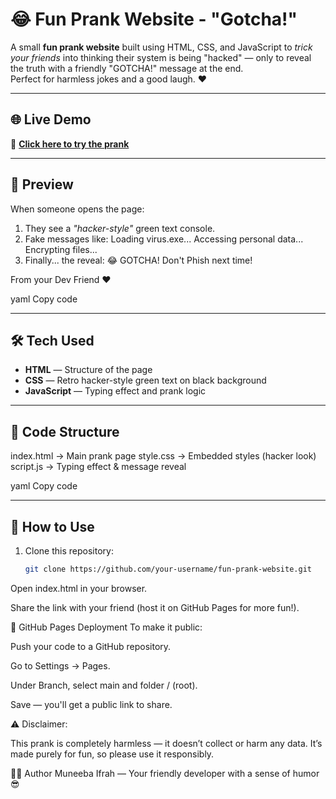 # 😂 Fun Prank Website - "Gotcha!"

A small **fun prank website** built using HTML, CSS, and JavaScript to *trick your friends* into thinking their system is being "hacked" — only to reveal the truth with a friendly "GOTCHA!" message at the end.  
Perfect for harmless jokes and a good laugh. ❤️

---

## 🌐 Live Demo
🔗 **[Click here to try the prank](https://tinyurl.com/Dmart-google-location)**

---

## 📸 Preview
When someone opens the page:
1. They see a *"hacker-style"* green text console.
2. Fake messages like:
Loading virus.exe...
Accessing personal data...
Encrypting files...
3. Finally... the reveal:
😂 GOTCHA! Don't Phish next time!

From your Dev Friend ❤️

yaml
Copy code

---

## 🛠 Tech Used
- **HTML** — Structure of the page
- **CSS** — Retro hacker-style green text on black background
- **JavaScript** — Typing effect and prank logic

---

## 📂 Code Structure
index.html → Main prank page
style.css → Embedded styles (hacker look)
script.js → Typing effect & message reveal

yaml
Copy code

---

## 🚀 How to Use
1. Clone this repository:
   ```bash
   git clone https://github.com/your-username/fun-prank-website.git
Open index.html in your browser.

Share the link with your friend (host it on GitHub Pages for more fun!).

🎯 GitHub Pages Deployment
To make it public:

Push your code to a GitHub repository.

Go to Settings → Pages.

Under Branch, select main and folder / (root).

Save — you'll get a public link to share.

⚠️ Disclaimer:

This prank is completely harmless — it doesn’t collect or harm any data.
It’s made purely for fun, so please use it responsibly.

👩‍💻 Author
Muneeba Ifrah — Your friendly developer with a sense of humor 😎
